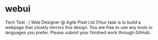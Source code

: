 # webui
Tech Test : [ Web Designer @ Agile Pixel Ltd ]Your task is to build a webpage that closely mirrors this design. You are free to use any tools or languages you prefer. Please submit your finished work through GitHub.
